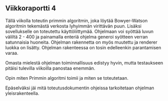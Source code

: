 ## Viikkoraportti 4

Tällä viikolla toteutin primmin algoritmin, joka löytää Bowyer-Watson algoritmin tekemästä verkosta lyhyimmän virittävän puun. Lisäksi sovellukselle on toteutettu käyttöliittymää. Ohjelmaan voi syöttää luvun väliltä 2 - 400 ja painamalla enteriä ohjelma generoi syötteen verran satunnaisia huoneita. Ohjelman rakennetta on myös muutettu ja renderer luokka on lisätty. Ohjelman rakenteessa on tosin edelleenkin parantamisen varaa.

Omasta mielestä ohjelman toiminnallisuus edistyy hyvin, mutta testaukseen pitäisi tulevilla viikoilla panostaa enemmän.

Opin miten Primmin algoritmi toimii ja miten se toteutetaan.

Epäselväksi jäi mitä toteutusdokumentin ohjeissa tarkoitetaan ohjelman yleisrakenteella.